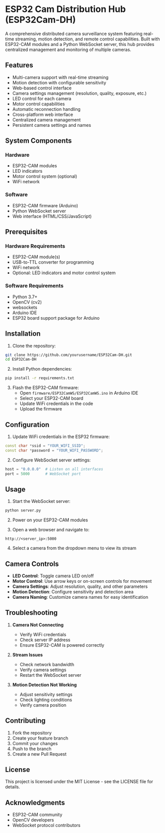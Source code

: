 # ESP32 Cam Distribution Hub (ESP32Cam-DH)

A comprehensive distributed camera surveillance system featuring real-time streaming, motion detection, and remote control capabilities. Built with ESP32-CAM modules and a Python WebSocket server, this hub provides centralized management and monitoring of multiple cameras.

## Features

- Multi-camera support with real-time streaming
- Motion detection with configurable sensitivity
- Web-based control interface
- Camera settings management (resolution, quality, exposure, etc.)
- LED control for each camera
- Motor control capabilities
- Automatic reconnection handling
- Cross-platform web interface
- Centralized camera management
- Persistent camera settings and names

## System Components

### Hardware
- ESP32-CAM modules
- LED indicators
- Motor control system (optional)
- WiFi network

### Software
- ESP32-CAM firmware (Arduino)
- Python WebSocket server
- Web interface (HTML/CSS/JavaScript)

## Prerequisites

### Hardware Requirements
- ESP32-CAM module(s)
- USB-to-TTL converter for programming
- WiFi network
- Optional: LED indicators and motor control system

### Software Requirements
- Python 3.7+
- OpenCV (cv2)
- websockets
- Arduino IDE
- ESP32 board support package for Arduino

## Installation

1. Clone the repository:
```bash
git clone https://github.com/yourusername/ESP32Cam-DH.git
cd ESP32Cam-DH
```

2. Install Python dependencies:
```bash
pip install -r requirements.txt
```

3. Flash the ESP32-CAM firmware:
   - Open `firmware/ESP32CamWS/ESP32CamWS.ino` in Arduino IDE
   - Select your ESP32-CAM board
   - Update WiFi credentials in the code
   - Upload the firmware

## Configuration

1. Update WiFi credentials in the ESP32 firmware:
```cpp
const char *ssid = "YOUR_WIFI_SSID";
const char *password = "YOUR_WIFI_PASSWORD";
```

2. Configure WebSocket server settings:
```python
host = "0.0.0.0"  # Listen on all interfaces
port = 5000       # WebSocket port
```

## Usage

1. Start the WebSocket server:
```bash
python server.py
```

2. Power on your ESP32-CAM modules

3. Open a web browser and navigate to:
```
http://<server_ip>:5000
```

4. Select a camera from the dropdown menu to view its stream

## Camera Controls

- **LED Control**: Toggle camera LED on/off
- **Motor Control**: Use arrow keys or on-screen controls for movement
- **Camera Settings**: Adjust resolution, quality, and other parameters
- **Motion Detection**: Configure sensitivity and detection area
- **Camera Naming**: Customize camera names for easy identification

## Troubleshooting

1. **Camera Not Connecting**
   - Verify WiFi credentials
   - Check server IP address
   - Ensure ESP32-CAM is powered correctly

2. **Stream Issues**
   - Check network bandwidth
   - Verify camera settings
   - Restart the WebSocket server

3. **Motion Detection Not Working**
   - Adjust sensitivity settings
   - Check lighting conditions
   - Verify camera position

## Contributing

1. Fork the repository
2. Create your feature branch
3. Commit your changes
4. Push to the branch
5. Create a new Pull Request

## License

This project is licensed under the MIT License - see the LICENSE file for details.

## Acknowledgments

- ESP32-CAM community
- OpenCV developers
- WebSocket protocol contributors 